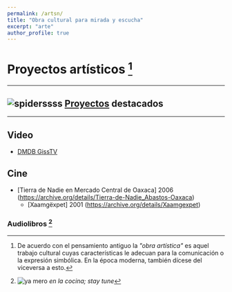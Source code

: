 ```yaml
---
permalink: /artsn/
title: "Obra cultural para mirada y escucha"
excerpt: "arte"
author_profile: true
---
```


# Proyectos artísticos [^1]

---

## <img src="/io/images/spider-s.png" alt="spiderssss"> [Proyectos](/portfolio/) destacados 

---

## Video
 - [DMDB GissTV](http://giss.tv/dmmdb/index.php?channel=vlax "Kill TV! LOL")

## Cine
 - [Tierra de Nadie en Mercado Central de Oaxaca] 2006 (https://archive.org/details/Tierra-de-Nadie_Abastos-Oaxaca)
	- [Xaamgëxpet] 2001 (https://archive.org/details/Xaamgexpet) 

### Audiolibros [^2]

[^1]: De acuerdo con el pensamiento antiguo la _"obra artística"_ es aquel trabajo cultural cuyas características le adecuan para la comunicación o la expresión simbólica. En la época moderna, también dícese del viceversa a esto.

[^2]: ![ya mero](https://web.archive.org/web/20091027035934/http://www.geocities.com/juan1merlin/underconstruction_sign.gif) _en la cocina; stay tune_
